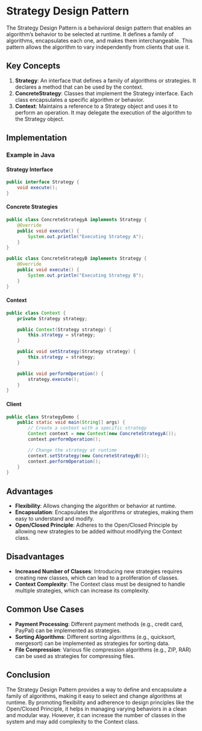# Strategy Design Pattern

The Strategy Design Pattern is a behavioral design pattern that enables an algorithm’s behavior to be selected at runtime. It defines a family of algorithms, encapsulates each one, and makes them interchangeable. This pattern allows the algorithm to vary independently from clients that use it.

## Key Concepts

1. **Strategy**: An interface that defines a family of algorithms or strategies. It declares a method that can be used by the context.
2. **ConcreteStrategy**: Classes that implement the Strategy interface. Each class encapsulates a specific algorithm or behavior.
3. **Context**: Maintains a reference to a Strategy object and uses it to perform an operation. It may delegate the execution of the algorithm to the Strategy object.

## Implementation

### Example in Java

#### Strategy Interface

```java
public interface Strategy {
    void execute();
}
```

#### Concrete Strategies

```java
public class ConcreteStrategyA implements Strategy {
    @Override
    public void execute() {
        System.out.println("Executing Strategy A");
    }
}

public class ConcreteStrategyB implements Strategy {
    @Override
    public void execute() {
        System.out.println("Executing Strategy B");
    }
}
```

#### Context

```java
public class Context {
    private Strategy strategy;

    public Context(Strategy strategy) {
        this.strategy = strategy;
    }

    public void setStrategy(Strategy strategy) {
        this.strategy = strategy;
    }

    public void performOperation() {
        strategy.execute();
    }
}
```

#### Client

```java
public class StrategyDemo {
    public static void main(String[] args) {
        // Create a context with a specific strategy
        Context context = new Context(new ConcreteStrategyA());
        context.performOperation();

        // Change the strategy at runtime
        context.setStrategy(new ConcreteStrategyB());
        context.performOperation();
    }
}
```

## Advantages

- **Flexibility**: Allows changing the algorithm or behavior at runtime.
- **Encapsulation**: Encapsulates the algorithms or strategies, making them easy to understand and modify.
- **Open/Closed Principle**: Adheres to the Open/Closed Principle by allowing new strategies to be added without modifying the Context class.

## Disadvantages

- **Increased Number of Classes**: Introducing new strategies requires creating new classes, which can lead to a proliferation of classes.
- **Context Complexity**: The Context class must be designed to handle multiple strategies, which can increase its complexity.

## Common Use Cases

- **Payment Processing**: Different payment methods (e.g., credit card, PayPal) can be implemented as strategies.
- **Sorting Algorithms**: Different sorting algorithms (e.g., quicksort, mergesort) can be implemented as strategies for sorting data.
- **File Compression**: Various file compression algorithms (e.g., ZIP, RAR) can be used as strategies for compressing files.

## Conclusion

The Strategy Design Pattern provides a way to define and encapsulate a family of algorithms, making it easy to select and change algorithms at runtime. By promoting flexibility and adherence to design principles like the Open/Closed Principle, it helps in managing varying behaviors in a clean and modular way. However, it can increase the number of classes in the system and may add complexity to the Context class.
